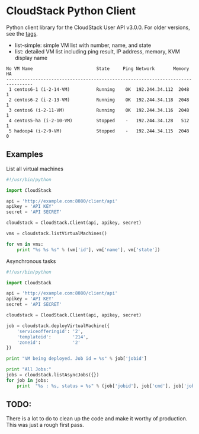 CloudStack Python Client
========================

Python client library for the CloudStack User API v3.0.0. For older versions,
see the [tags](https://github.com/jasonhancock/cloudstack-python-client/tags).

- list-simple: simple VM list with number, name, and state 
- list: detailed VM list including ping result, IP address, memory, KVM display name

```
No VM Name                        State     Ping Network       Memory HA
--------------------------------------------------------------------------------
 1 centos6-1 (i-2-14-VM)          Running    OK  192.244.34.112  2048   1
 2 centos6-2 (i-2-13-VM)          Running    OK  192.244.34.118  2048   1
 3 centos6 (i-2-11-VM)            Running    OK  192.244.34.116  2048   1
 4 centos5-ha (i-2-10-VM)         Stopped    -   192.244.34.128   512   1
 5 hadoop4 (i-2-9-VM)             Stopped    -   192.244.34.115  2048   0
```

Examples
--------

List all virtual machines

```python
#!/usr/bin/python

import CloudStack

api = 'http://example.com:8080/client/api'
apikey = 'API KEY'
secret = 'API SECRET'

cloudstack = CloudStack.Client(api, apikey, secret)

vms = cloudstack.listVirtualMachines()

for vm in vms:
    print "%s %s %s" % (vm['id'], vm['name'], vm['state'])
```


   
Asynchronous tasks

```python
#!/usr/bin/python

import CloudStack

api = 'http://example.com:8080/client/api'
apikey = 'API KEY'
secret = 'API SECRET'

cloudstack = CloudStack.Client(api, apikey, secret)

job = cloudstack.deployVirtualMachine({
    'serviceofferingid': '2',
    'templateid':        '214',
    'zoneid':            '2'
})

print "VM being deployed. Job id = %s" % job['jobid']

print "All Jobs:"
jobs = cloudstack.listAsyncJobs({})
for job in jobs:
    print  "%s : %s, status = %s" % (job['jobid'], job['cmd'], job['jobstatus'])

```

TODO:
-----
There is a lot to do to clean up the code and make it worthy of production. This
was just a rough first pass.

